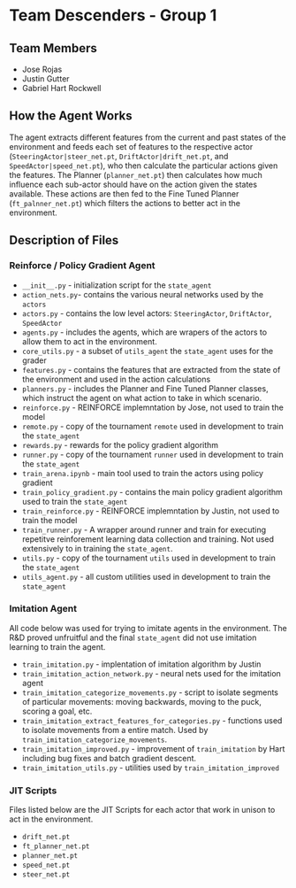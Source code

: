 # Team Descenders - Group 1

## Team Members
- Jose Rojas
- Justin Gutter
- Gabriel Hart Rockwell

## How the Agent Works

The agent extracts different features from the current and past states of the 
environment and feeds each set of features to the respective actor 
(`SteeringActor|steer_net.pt`, `DriftActor|drift_net.pt`, and 
`SpeedActor|speed_net.pt`), who then calculate the particular actions given 
the features. The Planner (`planner_net.pt`) then calculates how much influence 
each sub-actor should have on the action given the states available. These 
actions are then fed to the Fine Tuned Planner (`ft_palnner_net.pt`) which 
filters the actions to better act in the environment.

## Description of Files

### Reinforce / Policy Gradient Agent
- `__init__.py` - initialization script for the `state_agent`
- `action_nets.py`- contains the various neural networks used by the `actors`
- `actors.py` - contains the low level actors: `SteeringActor`, `DriftActor`, `SpeedActor`
- `agents.py` - includes the agents, which are wrapers of the actors to allow them to act
in the environment.
- `core_utils.py` - a subset of `utils_agent` the `state_agent` uses for the grader
- `features.py` - contains the features that are extracted from the state of the 
environment and used in the action calculations
- `planners.py` - includes the Planner and Fine Tuned Planner classes, which instruct 
the agent on what action to take in which scenario.
- `reinforce.py` - REINFORCE implemntation by Jose, not used to train the model
- `remote.py` - copy of the tournament `remote` used in development to train the `state_agent`
- `rewards.py` - rewards for the policy gradient algorithm
- `runner.py` - copy of the tournament `runner` used in development to train the `state_agent`
- `train_arena.ipynb` - main tool used to train the actors using policy gradient
- `train_policy_gradient.py` - contains the main policy gradient algorithm used
to train the `state_agent`
- `train_reinforce.py` - REINFORCE implemntation by Justin, not used to train the model
- `train_runner.py` - A wrapper around runner and train for executing repetitve 
reinforement learning data collection and training. Not used extensively to 
in training the `state_agent`.
- `utils.py` - copy of the tournament `utils` used in development to train the `state_agent`
- `utils_agent.py` - all custom utilities used in development to train the `state_agent`

### Imitation Agent
All code below was used for trying to imitate agents in the environment. The
R&D proved unfruitful and the final `state_agent` did not use imitation learning
to train the agent.

- `train_imitation.py` - implentation of imitation algorithm by Justin
- `train_imitation_action_network.py` - neural nets used for the imitation agent
- `train_imitation_categorize_movements.py` - script to isolate segments of 
particular movements: moving backwards, moving to the puck, scoring a goal, etc.
- `train_imitation_extract_features_for_categories.py` - functions used to isolate
movements from a entire match. Used by `train_imitation_categorize_movements`.
- `train_imitation_improved.py` - improvement of `train_imitation` by Hart including bug fixes and batch gradient descent.
- `train_imitation_utils.py` - utilities used by `train_imitation_improved`

### JIT Scripts
Files listed below are the JIT Scripts for each actor that work in unison to act 
in the environment.

- `drift_net.pt`
- `ft_planner_net.pt`
- `planner_net.pt`
- `speed_net.pt`
- `steer_net.pt`